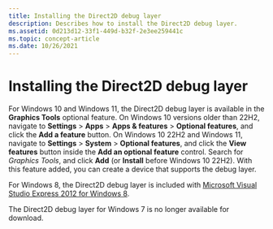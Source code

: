 ```yaml
---
title: Installing the Direct2D debug layer
description: Describes how to install the Direct2D debug layer.
ms.assetid: 0d213d12-33f1-449d-b32f-2e3ee259441c
ms.topic: concept-article
ms.date: 10/26/2021
---
```


# Installing the Direct2D debug layer

For Windows 10 and Windows 11, the Direct2D debug layer is available in the **Graphics Tools** optional feature. On Windows 10 versions older than 22H2, navigate to **Settings** > **Apps** > **Apps & features** > **Optional features**, and click the **Add a feature** button. On Windows 10 22H2 and Windows 11, navigate to **Settings** > __System__ > **Optional features**, and click the **View features** button inside the **Add an optional feature** control. Search for *Graphics Tools*, and click **Add** (or **Install** before Windows 10 22H2). With this feature added, you can create a device that supports the debug layer.

For Windows 8, the Direct2D debug layer is included with [Microsoft Visual Studio Express 2012 for Windows 8](https://www.microsoft.com/visualstudio/11/downloads).

The Direct2D debug layer for Windows 7 is no longer available for download.
